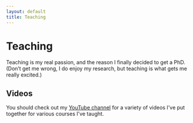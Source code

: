 ```yaml
---
layout: default
title: Teaching
---
```


# Teaching

Teaching is my real passion, and the reason I finally decided to get a PhD. (Don’t get me wrong, I do enjoy my research, but teaching is what gets me really excited.)

## Videos
You should check out my [YouTube channel](https://www.youtube.com/channel/UCZy1TmqIMQ4perExQerm5bQ) for a variety of videos I've put together for various courses I've taught.
